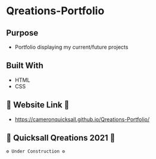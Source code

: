 # Qreations-Portfolio

## Purpose

* Portfolio displaying my current/future projects

## Built With 

* HTML
* CSS

## 👾 Website Link 👾
* https://cameronquicksall.github.io/Qreations-Portfolio/

## 💫 Quicksall Qreations 2021 💫

    ⚙️ Under Construction ⚙️

